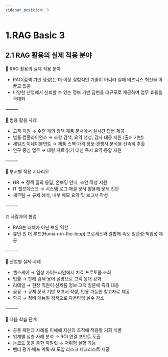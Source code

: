 ```yaml
---
sidebar_position: 3
---
```


# 1.RAG Basic  3

## 2.1  RAG 활용의 실제 적용 분야

🚀 RAG 활용의 실제 적용 분야
 - RAG(검색 기반 생성)는 더 이상 실험적인 기술이 아니라 실제 비즈니스 혁신을 이끌고 있음
 - 다양한 산업에서 신뢰할 수 있는 정보 기반 답변을 대규모로 제공하며 업무 효율을 극대화

⸻

💬 범용 활용 사례
 - 고객 지원 → 수천 개의 정책·제품 문서에서 실시간 답변 제공
 - 법률·컴플라이언스 → 조항 검색, 요약 생성, 감사 대응 지원 (출처 기반)
 - 세일즈 이네이블먼트 → 제품 스펙·가격 정보·경쟁사 분석을 신속히 추출
 - 연구 중심 업무 → 대량 자료 읽기 대신 즉시 요약·통합 지원

⸻

🏢 부서별 적용 시나리오
 - HR → 정책 질의 응답, 온보딩 안내, 초안 작성 지원
 - IT 헬프데스크 → 시스템 로그·해결 문서 활용해 문제 진단
 - 재무팀 → 규제 해석, 내부 메모 요약 및 보고서 작성

⸻

⚖️ 사람과의 협업
 - RAG는 대체가 아닌 보완 역할
 - 휴먼 인 더 루프(Human-in-the-loop) 프로세스와 결합해 속도·일관성·책임성 제공

⸻

🏥 산업별 실제 사례
 - 헬스케어 → 임상 가이드라인에서 치료 프로토콜 조회
 - 법률 → 판례 검색·용어 설명으로 고객 응대 강화
 - 리테일 → 현장 직원이 신제품 정보·고객 질문에 즉각 대응
 - 금융 → 규제 문서 기반 보고서 작성, 인용 가능한 참고자료 제공
 - 항공 → 정비 매뉴얼 검색으로 다운타임·실수 감소

⸻

🎯 다음 학습 단계
 - 공통 패턴과 사례를 이해해 자신의 조직에 적용할 기회 식별
 - 업계별 심층 사례 분석 → ROI 연결 포인트 도출
 - 논코드 툴을 통한 파일럿 → 저위험 실험 가능
 - 벤더 평가·배포 계획·AI 도입 리스크 체크리스트 제공